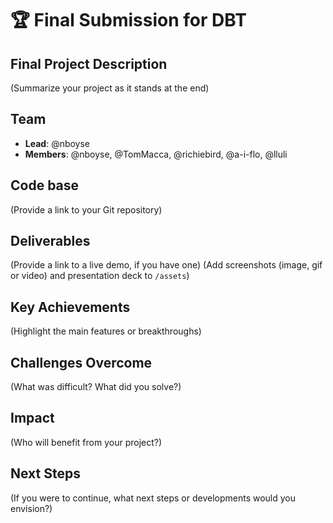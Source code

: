 # 🏆 Final Submission for DBT

## Final Project Description
(Summarize your project as it stands at the end)

## Team
- **Lead**: @nboyse
- **Members**: @nboyse, @TomMacca, @richiebird, @a-i-flo, @lluli

## Code base
(Provide a link to your Git repository)

## Deliverables 
(Provide a link to a live demo, if you have one)
(Add screenshots (image, gif or video) and presentation deck to `/assets`)

## Key Achievements
(Highlight the main features or breakthroughs)

## Challenges Overcome
(What was difficult? What did you solve?)

## Impact
(Who will benefit from your project?)

## Next Steps
(If you were to continue, what next steps or developments would you envision?)
